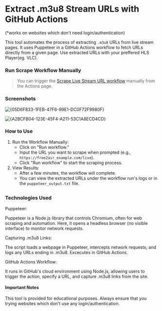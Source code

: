 # Extract .m3u8 Stream URLs with GitHub Actions
(*works on websites which don't need login/authentication)

This tool automates the process of extracting `.m3u8` URLs from live stream pages. It uses Puppeteer in a GitHub Actions workflow to fetch URLs directly from a given page. Use extracted URLs with your preffered HLS Player(eg. VLC).

### Run Scrape Workflow Manually

> You can trigger the [Scrape Live Stream URL workflow](../../actions/workflows/scrape-live-stream.yml) manually from the Actions page.

### Screenshots
![{05D6F833-1FEB-47F6-99E1-DC0F72F9980F}](https://github.com/user-attachments/assets/85f67166-7f32-4623-9d8e-5d7889156b6b)

![{A2BCFB04-123E-45F4-A211-53C1A8ECD4CD}](https://github.com/user-attachments/assets/d29488fc-9197-4dd7-85d3-d5e567d1e8c1)





### How to Use

1. Run the Workflow Manually:
   - Click on "Run workflow."
   - Input the URL you want to scrape when prompted (e.g., `https://free2air_example.com/live`).
   - Click "Run workflow" to start the scraping process.
2. View Results:
   - After a few minutes, the workflow will complete.
   - You can view the extracted URLs under the workflow run's logs or in the `puppeteer_output.txt` file.
  
##
### Technologies Used
Puppeteer:

Puppeteer is a Node.js library that controls Chromium, often for web scraping and automation. Here, it opens a headless browser (no visible interface) to monitor network requests.

Capturing .m3u8 Links:

The script loads a webpage in Puppeteer, intercepts network requests, and logs any URLs ending in .m3u8. Excecutes in GitHub Actions.

GitHub Actions Workflow:

It runs in GitHub's cloud environment using Node.js, allowing users to trigger the action, specify a URL, and capture .m3u8 links from the site.

#### Important Notes
This tool is provided for educational purposes. Always ensure that you trying websites which don't use any login/authentication.
  



